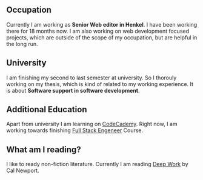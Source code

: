 ## Occupation

Currently I am working as **Senior Web editor in Henkel**. I have been
working there for 18 months now. I am also working
on web development focused projects, which are outside of the scope of my
occupation, but are helpful in the long run.

## University

I am finishing my second to last semester at university. So I
thorouly working on my thesis, which is kind of related to my
working experience. It is about **Software support in software development**.

## Additional Education

Apart from university I am learning on [CodeCademy](https://codecademy.com). Right now, I am working towards finishing [Full Stack Engeneer](https://www.codecademy.com/learn/paths/full-stack-engineer-career-path) Course.

## What am I reading?
I like to ready non-fiction literature. Currently I am reading [Deep Work](https://www.google.com/books/edition/Deep_Work/lZpFCgAAQBAJ?hl=sk&gbpv=0) by Cal Newport.